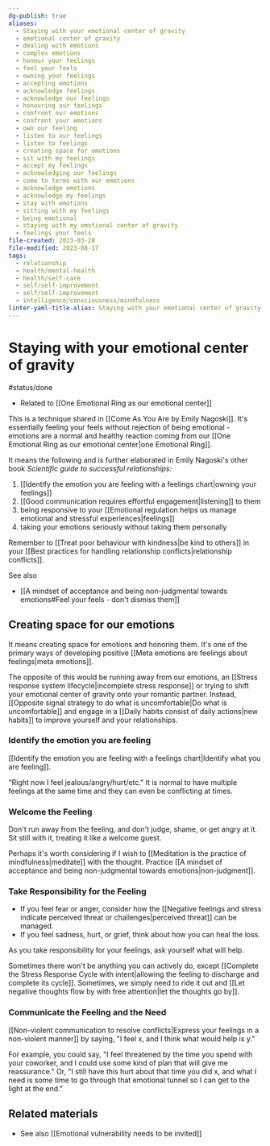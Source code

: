 ```yaml
---
dg-publish: true
aliases:
  - Staying with your emotional center of gravity
  - emotional center of gravity
  - dealing with emotions
  - complex emotions
  - honour your feelings
  - feel your feels
  - owning your feelings
  - accepting emotions
  - acknowledge feelings
  - acknowledge our feelings
  - honouring our feelings
  - confront our emotions
  - confront your emotions
  - own our feeling
  - listen to our feelings
  - listen to feelings
  - creating space for emotions
  - sit with my feelings
  - accept my feelings
  - acknowledging our feelings
  - come to terms with our emotions
  - acknowledge emotions
  - acknowledge my feelings
  - stay with emotions
  - sitting with my feelings
  - being emotional
  - staying with my emotional center of gravity
  - feelings your feels
file-created: 2023-03-28
file-modified: 2023-08-17
tags:
  - relationship
  - health/mental-health
  - health/self-care
  - self/self-improvement
  - self/self-improvement
  - intelligence/consciousness/mindfulness
linter-yaml-title-alias: Staying with your emotional center of gravity
---
```


# Staying with your emotional center of gravity

#status/done

- Related to [[One Emotional Ring as our emotional center]]

This is a technique shared in [[Come As You Are by Emily Nagoski]]. It's essentially feeling your feels without rejection of being emotional - emotions are a normal and healthy reaction coming from our [[One Emotional Ring as our emotional center|one Emotional Ring]].

It means the following and is further elaborated in Emily Nagoski's other book *Scientific guide to successful relationships:*
1. [[Identify the emotion you are feeling with a feelings chart|owning your feelings]]
2. [[Good communication requires effortful engagement|listening]] to them
3. being responsive to your [[Emotional regulation helps us manage emotional and stressful experiences|feelings]]
4. taking your emotions seriously without taking them personally

Remember to [[Treat poor behaviour with kindness|be kind to others]] in your [[Best practices for handling relationship conflicts|relationship conflicts]].

See also 
- [[A mindset of acceptance and being non-judgmental towards emotions#Feel your feels - don't dismiss them]]
## Creating space for our emotions

It means creating space for emotions and honoring them. It's one of the primary ways of developing positive [[Meta emotions are feelings about feelings|meta emotions]].

The opposite of this would be running away from our emotions, an [[Stress response system lifecycle|incomplete stress response]] or trying to shift your emotional center of gravity onto your romantic partner. Instead, [[Opposite signal strategy to do what is uncomfortable|Do what is uncomfortable]] and engage in a [[Daily habits consist of daily actions|new habits]] to improve yourself and your relationships.

### Identify the emotion you are feeling

[[Identify the emotion you are feeling with a feelings chart|Identify what you are feeling]].

"Right now I feel jealous/angry/hurt/etc." It is normal to have multiple feelings at the same time and they can even be conflicting at times.

### Welcome the Feeling

Don't run away from the feeling, and don't judge, shame, or get angry at it. Sit still with it, treating it like a welcome guest.

Perhaps it's worth considering if I wish to [[Meditation is the practice of mindfulness|meditate]] with the thought. Practice [[A mindset of acceptance and being non-judgmental towards emotions|non-judgment]].

### Take Responsibility for the Feeling

- If you feel fear or anger, consider how the [[Negative feelings and stress indicate perceived threat or challenges|perceived threat]] can be managed.
- If you feel sadness, hurt, or grief, think about how you can heal the loss.

As you take responsibility for your feelings, ask yourself what will help. 

Sometimes there won't be anything you can actively do, except [[Complete the Stress Response Cycle with intent|allowing the feeling to discharge and complete its cycle]]. Sometimes, we simply need to ride it out and [[Let negative thoughts flow by with free attention|let the thoughts go by]].

### Communicate the Feeling and the Need

[[Non-violent communication to resolve conflicts|Express your feelings in a non-violent manner]] by saying, "I feel x, and I think what would help is y."

For example, you could say, "I feel threatened by the time you spend with your coworker, and I could use some kind of plan that will give me reassurance." Or, "I still have this hurt about that time you did x, and what I need is some time to go through that emotional tunnel so I can get to the light at the end."

## Related materials

- See also [[Emotional vulnerability needs to be invited]]
